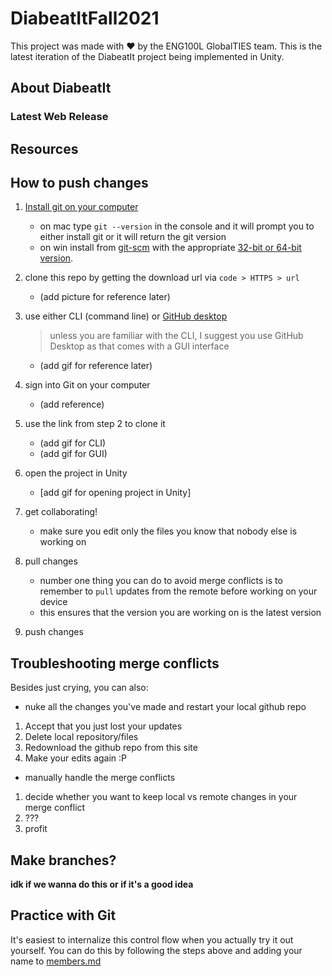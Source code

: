 # DiabeatItFall2021

This project was made with :heart: by the ENG100L GlobalTIES team. This is the latest iteration of the DiabeatIt project being implemented in Unity.

## About DiabeatIt

### Latest Web Release

## Resources

## How to push changes
1. [Install git on your computer](https://git-scm.com/book/en/v2/Getting-Started-Installing-Git)
   * on mac type `git --version` in the console and it will prompt you to either install git or it will return the git version
   * on win install from [git-scm](https://git-scm.com/download/win) with the appropriate [32-bit or 64-bit version](https://support.microsoft.com/en-us/windows/32-bit-and-64-bit-windows-frequently-asked-questions-c6ca9541-8dce-4d48-0415-94a3faa2e13d).
  
2. clone this repo by getting the download url via `code > HTTPS > url`
   * (add picture for reference later)
  
3. use either CLI (command line) or [GitHub desktop](https://desktop.github.com/)
   > unless you are familiar with the CLI, I suggest you use GitHub Desktop as that comes with a GUI interface
   * (add gif for reference later)

4. sign into Git on your computer
   * (add reference)
  
5. use the link from step 2 to clone it
   * (add gif for CLI)
   * (add gif for GUI)
  
6. open the project in Unity
   * [add gif for opening project in Unity]

7. get collaborating!
   * make sure you edit only the files you know that nobody else is working on

8. pull changes
   * number one thing you can do to avoid merge conflicts is to remember to `pull` updates from the remote before working on your device
   * this ensures that the version you are working on is the latest version

9. push changes

## Troubleshooting merge conflicts
Besides just crying, you can also:
 * nuke all the changes you've made and restart your local github repo
  1. Accept that you just lost your updates
  2. Delete local repository/files
  3. Redownload the github repo from this site
  4. Make your edits again :P
 * manually handle the merge conflicts
  1. decide whether you want to keep local vs remote changes in your merge conflict
  2. ???
  3. profit 

## Make branches?
**idk if we wanna do this or if it's a good idea**

## Practice with Git
It's easiest to internalize this control flow when you actually try it out yourself. You can do this by following the steps above and adding your name to [members.md](./members.md)
